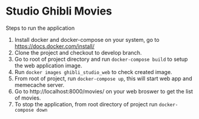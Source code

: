 # Studio Ghibli Movies

Steps to run the application
1. Install docker and docker-compose on your system, go to https://docs.docker.com/install/
2. Clone the project and checkout to develop branch.
3. Go to root of project directory and run `docker-compose build` to setup the web application image.
4. Run `docker images ghibli_studio_web` to check created image.
5. From root of project, run `docker-compose up`, this will start web app and memecache server.
6. Go to http://localhost:8000/movies/ on your web broswer to get the list of movies.
7. To stop the application, from root directory of project run `docker-compose down`
